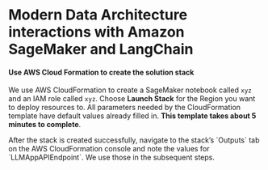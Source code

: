 Modern Data Architecture interactions with Amazon SageMaker and LangChain
================



#### Use AWS Cloud Formation to create the solution stack

We use AWS CloudFormation to create a SageMaker notebook called
`xyz` and an IAM role called `xyz`. Choose
**Launch Stack** for the Region you want to deploy resources to. All
parameters needed by the CloudFormation template have default values
already filled in. **This template takes
about 5 minutes to complete**.

<TBD>
After the stack is created successfully, navigate to the stack’s `Outputs` tab on the AWS CloudFormation console and note the values for
`LLMAppAPIEndpoint`. We use those in the subsequent steps.
